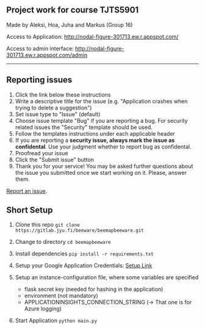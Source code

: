 ## Project work for course **TJTS5901**

Made by Aleksi, Hoa, Juha and Markus (Group 16)


Access to Application: http://nodal-figure-301713.ew.r.appspot.com/

Access to admin interface: http://nodal-figure-301713.ew.r.appspot.com/admin

---

## Reporting issues

1. Click the link below these instructions
2. Write a descriptive title for the issue (e.g. "Application crashes when trying to delete a suggestion")
3. Set issue type to "Issue" (default)
4. Choose issue template "Bug" if you are reporting a bug. For security related issues the "Security" template should be used.
5. Follow the templates instructions under each applicable header
6. If you are reporting a **security issue, always mark the issue as confidental**. Use your judgment whether to report bug as confidental.
7. Proofread your issue
8. Click the "Submit issue" button
9. Thank you for your service! You may be asked further questions about the issue you submitted once we start working on it. Please, answer them.

[Report an issue](https://gitlab.jyu.fi/beeware/beemapbeeware/-/issues/new).

## Short Setup

1. Clone this repo
`git clone https://gitlab.jyu.fi/beeware/beemapbeeware.git`

2. Change to directory
`cd beemapbeeware`

3. Install dependencies
`pip install -r requirements.txt`

4. Setup your Google Application Credentials: [Setup Link](https://cloud.google.com/docs/authentication/getting-started?hl=de)

5. Setup an instance-configuration file, where some variables are specified
    - flask secret key (needed for hashing in the application)
    - environment (not mandatory)
    - APPLICATIONINSIGHTS_CONNECTION_STRING (-> That one is for Azure logging)


6. Start Application
`python main.py`
